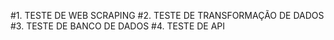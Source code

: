 #1. TESTE DE WEB SCRAPING
#2. TESTE DE TRANSFORMAÇÃO DE DADOS
#3. TESTE DE BANCO DE DADOS
#4. TESTE DE API
